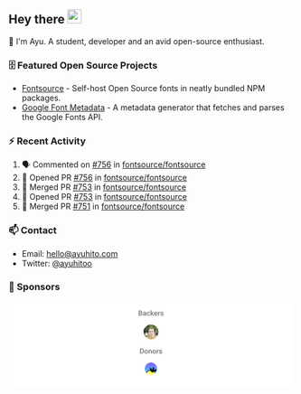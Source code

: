 ## Hey there <img src="https://media.giphy.com/media/hvRJCLFzcasrR4ia7z/giphy.gif" width="25" height="25">

📝 I'm Ayu. A student, developer and an avid open-source enthusiast.

### 🗄 Featured Open Source Projects

- [Fontsource](https://github.com/fontsource/fontsource) - Self-host Open Source fonts in neatly bundled NPM packages.
- [Google Font Metadata](https://github.com/fontsource/google-font-metadata) - A metadata generator that fetches and parses the Google Fonts API.

### ⚡ Recent Activity

<!--START_SECTION:activity-->

1. 🗣 Commented on [#756](https://github.com/fontsource/fontsource/issues/756) in [fontsource/fontsource](https://github.com/fontsource/fontsource)
2. 💪 Opened PR [#756](https://github.com/fontsource/fontsource/pull/756) in [fontsource/fontsource](https://github.com/fontsource/fontsource)
3. 🎉 Merged PR [#753](https://github.com/fontsource/fontsource/pull/753) in [fontsource/fontsource](https://github.com/fontsource/fontsource)
4. 💪 Opened PR [#753](https://github.com/fontsource/fontsource/pull/753) in [fontsource/fontsource](https://github.com/fontsource/fontsource)
5. 🎉 Merged PR [#751](https://github.com/fontsource/fontsource/pull/751) in [fontsource/fontsource](https://github.com/fontsource/fontsource)
<!--END_SECTION:activity-->

### 📫 Contact

- Email: hello@ayuhito.com
- Twitter: [@ayuhitoo](https://twitter.com/ayuhitoo)

### :sparkling_heart: Sponsors

<p align="center">
  <a href="https://cdn.jsdelivr.net/gh/ayuhito/ayuhito/sponsors.svg">
    <img src='https://raw.githubusercontent.com/ayuhito/ayuhito/master/sponsors.svg'/>
  </a>
</p>
